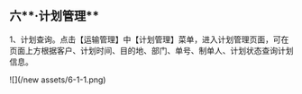 ## 六**·计划管理**

1、计划查询。点击【运输管理】中【计划管理】菜单，进入计划管理页面，可在页面上方根据客户、计划时间、目的地、部门、单号、制单人、计划状态查询计划信息。

![](/new assets/6-1-1.png)

